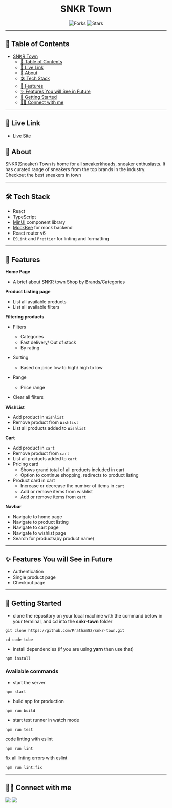 <div align="center">

<!-- <img alt="inclusive mart logo" src="public/logo-bg-white.png" width="150px" height="150px" /> -->

# SNKR Town

![Forks](https://img.shields.io/github/forks/pratham82/snkr-town)
![Stars](https://img.shields.io/github/stars/pratham82/snkr-town)

<!-- ![License](https://img.shields.io/github/license/pratham82/snkr-town) -->

</div>

---

## 📕 Table of Contents

- [SNKR Town](#snkr-town)
  - [📕 Table of Contents](#-table-of-contents)
  - [🔗 Live Link](#-live-link)
  - [📖 About](#-about)
  - [🛠️ Tech Stack](#️-tech-stack)
  - [🚀 Features](#-features)
  - [✨ Features You will See in Future](#-features-you-will-see-in-future)
  - [🔌 Getting Started](#-getting-started)
  - [👨‍💻 Connect with me](#-connect-with-me)

---

## 🔗 Live Link

- [Live Site](https://snkr-town.vercel.app)

## 📖 About

SNKR(Sneaker) Town is home for all sneakerkheads, sneaker enthusiasts. It has curated range of sneakers from the top brands in the industry. Checkout the best sneakers in town

---

## 🛠️ Tech Stack

- React
- TypeScript
- [MinUI](https://min-ui.netlify.app/) component library
- [MockBee](https://mockbee.netlify.app/) for mock backend
- React router v6
- `ESLint` and `Prettier` for linting and formatting

---

## 🚀 Features

**Home Page**

- A brief about SNKR town
  Shop by Brands/Categories

**Product Listing page**

- List all available products
- List all available filters

**Filtering products**

- Filters

  - Categories
  - Fast delivery/ Out of stock
  - By rating

- Sorting

  - Based on price low to high/ high to low

- Range

  - Price range

- Clear all filters

**WishList**

- Add product in `Wishlist`
- Remove product from `Wishlist`
- List all products added to `Wishlist`

**Cart**

- Add product in `cart`
- Remove product from `cart`
- List all products added to `cart`
- Pricing card
  - Shows grand total of all products included in cart
  - Option to continue shopping, redirects to product listing
- Product card in cart
  - Increase or decrease the number of items in `cart`
  - Add or remove items from wishlist
  - Add or remove items from `cart`

**Navbar**

- Navigate to home page
- Navigate to product listing
- Navigate to cart page
- Navigate to wishlist page
- Search for products(by product name)

---

## ✨ Features You will See in Future

- Authentication
- Single product page
- Checkout page

---

## 🔌 Getting Started

- clone the repository on your local machine with the command below in your terminal, and cd into the **snkr-town** folder

```
git clone https://github.com/Pratham82/snkr-town.git

cd code-tube
```

- install dependencies (if you are using **yarn** then use that)

```
npm install
```

<!-- - create a `.env` file at the root level of the directory (at the level of `package.json`) and create a variable like mentioned below

```
REACT_APP_JWT_SECRET = <JWT_SECRET_KEY_OF_YOUR_CHOICE>
``` -->

### Available commands

- start the server

```
npm start
```

- build app for production

```
npm run build
```

- start test runner in watch mode

```
npm run test
```

code linting with eslint

```
npm run lint
```

fix all linting errors with eslint

```
npm run lint:fix
```

---

## 👨‍💻 Connect with me

<a href="https://www.linkedin.com/in/prathameshmali/"><img src="https://img.shields.io/badge/LinkedIn-0077B5?style=for-the-badge&logo=linkedin&logoColor=white"/></a>
<a href="https://twitter.com/Pratham_82"><img src="https://img.shields.io/badge/Twitter-1DA1F2?style=for-the-badge&logo=twitter&logoColor=white"/></a>
